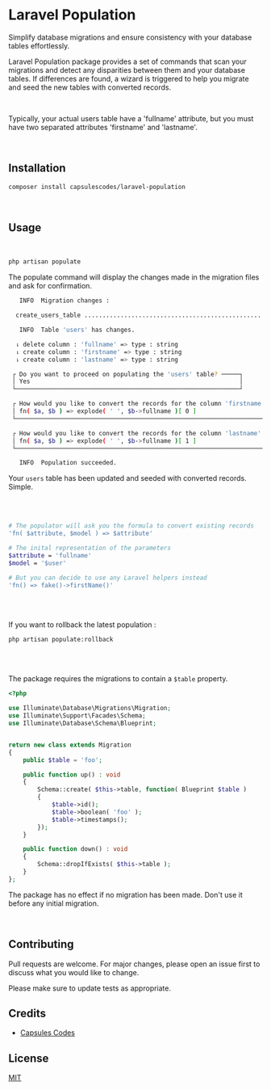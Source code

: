 

# Laravel Population

Simplify database migrations and ensure consistency with your database tables effortlessly.

Laravel Population package provides a set of commands that scan your migrations and detect any disparities between them and your database tables. If differences are found, a wizard is triggered to help you migrate and seed the new tables with converted records.

<br>

Typically, your actual users table have a 'fullname' attribute, but you must have two separated attributes 'firstname' and 'lastname'.

<br>

## Installation

```bash
composer install capsulescodes/laravel-population
```

<br>

## Usage

<br>

```bash
php artisan populate
```

The populate command will display the changes made in the migration files and ask for confirmation.

```bash
   INFO  Migration changes :

  create_users_table .......................................................................................................................... DONE

   INFO  Table 'users' has changes.

  ⇂ delete column : 'fullname' => type : string
  ⇂ create column : 'firstname' => type : string
  ⇂ create column : 'lastname' => type : string

 ┌ Do you want to proceed on populating the 'users' table? ─────┐
 │ Yes                                                          │
 └──────────────────────────────────────────────────────────────┘

 ┌ How would you like to convert the records for the column 'firstname' of type 'string'?  'fn( $attribute, $model ) => $attribute' ┐
 │ fn( $a, $b ) => explode( ' ', $b->fullname )[ 0 ]                                                                                │
 └──────────────────────────────────────────────────────────────────────────────────────────────────────────────────────────────────┘

 ┌ How would you like to convert the records for the column 'lastname' of type 'string'?  'fn( $attribute, $model ) => $attribute' ┐
 │ fn( $a, $b ) => explode( ' ', $b->fullname )[ 1 ]                                                                               │
 └─────────────────────────────────────────────────────────────────────────────────────────────────────────────────────────────────┘

   INFO  Population succeeded.
   ```

Your `users` table has been updated and seeded with converted records. Simple.

<br>
<br>

```bash
# The populator will ask you the formula to convert existing records
'fn( $attribute, $model ) => $attribute'

# The inital representation of the parameters
$attribute = 'fullname'
$model = '$user'

# But you can decide to use any Laravel helpers instead
'fn() => fake()->firstName()'
```

<br>
<br>

If you want to rollback the latest population :

```
php artisan populate:rollback
```

<br>
<br>

The package requires the migrations to contain a `$table` property.

```php
<?php

use Illuminate\Database\Migrations\Migration;
use Illuminate\Support\Facades\Schema;
use Illuminate\Database\Schema\Blueprint;


return new class extends Migration
{
    public $table = 'foo';

    public function up() : void
    {
        Schema::create( $this->table, function( Blueprint $table )
        {
            $table->id();
            $table->boolean( 'foo' );
            $table->timestamps();
        });
    }

    public function down() : void
    {
        Schema::dropIfExists( $this->table );
    }
};
```

The package has no effect if no migration has been made. Don't use it before any initial migration.

<br>

## Contributing

Pull requests are welcome. For major changes, please open an issue first
to discuss what you would like to change.

Please make sure to update tests as appropriate.

## Credits

- [Capsules Codes](https://github.com/capsulescodes)

## License

[MIT](https://choosealicense.com/licenses/mit/)
